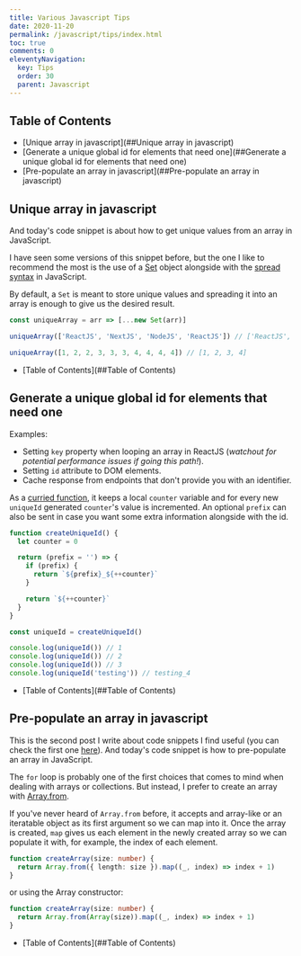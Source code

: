 ```yaml
---
title: Various Javascript Tips
date: 2020-11-20
permalink: /javascript/tips/index.html
toc: true
comments: 0
eleventyNavigation:
  key: Tips
  order: 30
  parent: Javascript
---
```


## Table of Contents
- [Unique array in javascript](##Unique array in javascript)
- [Generate a unique global id for elements that need one](##Generate a unique global id for elements that need one)
- [Pre-populate an array in javascript](##Pre-populate an array in javascript)

## Unique array in javascript

And today's code snippet is about how to get unique values from an array in JavaScript.

I have seen some versions of this snippet before, but the one I like to recommend the most is the use of a [Set](https://developer.mozilla.org/en-US/docs/Web/JavaScript/Reference/Global_Objects/Set) object alongside with the [spread syntax](https://developer.mozilla.org/en-US/docs/Web/JavaScript/Reference/Operators/Spread_syntax) in JavaScript.

By default, a `Set` is meant to store unique values and spreading it into an array is enough to give us the desired result.


```ts
const uniqueArray = arr => [...new Set(arr)]

uniqueArray(['ReactJS', 'NextJS', 'NodeJS', 'ReactJS']) // ['ReactJS', 'NextJS', 'NodeJS']

uniqueArray([1, 2, 2, 3, 3, 3, 4, 4, 4, 4]) // [1, 2, 3, 4]
```

- [Table of Contents](##Table of Contents)

## Generate a unique global id for elements that need one

Examples:

- Setting `key` property when looping an array in ReactJS (_watchout for potential performance issues if going this path!_).
- Setting `id` attribute to DOM elements.
- Cache response from endpoints that don't provide you with an identifier.

As a [curried function](https://en.wikipedia.org/wiki/Currying), it keeps a local `counter` variable and for every new `uniqueId` generated `counter`'s value is incremented.
An optional `prefix` can also be sent in case you want some extra information alongside with the id.


```js
function createUniqueId() {
  let counter = 0

  return (prefix = '') => {
    if (prefix) {
      return `${prefix}_${++counter}`
    }

    return `${++counter}`
  }
}

const uniqueId = createUniqueId()

console.log(uniqueId()) // 1
console.log(uniqueId()) // 2
console.log(uniqueId()) // 3
console.log(uniqueId('testing')) // testing_4
```

- [Table of Contents](##Table of Contents)


## Pre-populate an array in javascript

This is the second post I write about code snippets I find useful (you can check the first one [here](/blog/code-snippets-uniqueid)).
And today's code snippet is how to pre-populate an array in JavaScript.

The `for` loop is probably one of the first choices that comes to mind when dealing with arrays or collections.
But instead, I prefer to create an array with [Array.from](https://developer.mozilla.org/en-US/docs/Web/JavaScript/Reference/Global_Objects/Array/from).

If you've never heard of `Array.from` before, it accepts and array-like or an iteratable object as its first argument so we can map into it.
Once the array is created, `map` gives us each element in the newly created array so we can populate it with, for example, the index of each element.


```ts
function createArray(size: number) {
  return Array.from({ length: size }).map((_, index) => index + 1)
}
```

or using the Array constructor:


```ts
function createArray(size: number) {
  return Array.from(Array(size)).map((_, index) => index + 1)
}
```

- [Table of Contents](##Table of Contents)
